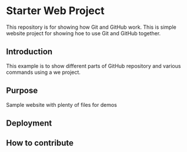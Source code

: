 # Starter Web Project

This repository is for showing how Git and GitHub work.
This is simple website project for showing hoe to use Git and GitHub together.

## Introduction

This example is to show different parts of GitHub repository and various commands using a we project.

## Purpose

Sample website with plenty of files for demos

## Deployment

## How to contribute